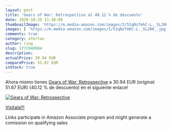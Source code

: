 ```yaml
---
layout: post
title: 'Gears of War: Retrospective al 40.12 % de descuento'
date: 2020-10-25 11:38:09
thumbnailImage: 'https://m.media-amazon.com/images/I/51qNzfmhC-L._SL200_.jpg'
images: [ 'https://m.media-amazon.com/images/I/51qNzfmhC-L._SL200_.jpg' ]
comments: true
category: ofertas
author: ring
slug: 1772940984
description:
actualPrice: 30.94 EUR
comparePrice: 51.67 EUR
inStock: true
---
```


Ahora mismo tienes [Gears of War: Retrospective](https://www.amazon.es/dp/1772940984/?tag=tolees-21) a 30.94 EUR (original: 51.67 EUR) (40.12 %  de descuento) en el siguiente enlace!

[![Gears of War: Retrospective](https://m.media-amazon.com/images/I/51qNzfmhC-L._SL200_.jpg)](https://www.amazon.es/dp/1772940984/?tag=tolees-21)

[Visítala!!!](https://www.amazon.es/dp/1772940984/?tag=tolees-21)

Links participate in Amazon Associate program and might generate a comission on qualifying sales
